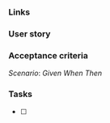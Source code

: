 ### Links

[]()

### User story



### Acceptance criteria

_Scenario_: 
_Given_ 
_When_ 
_Then_ 

### Tasks

- [ ] 
